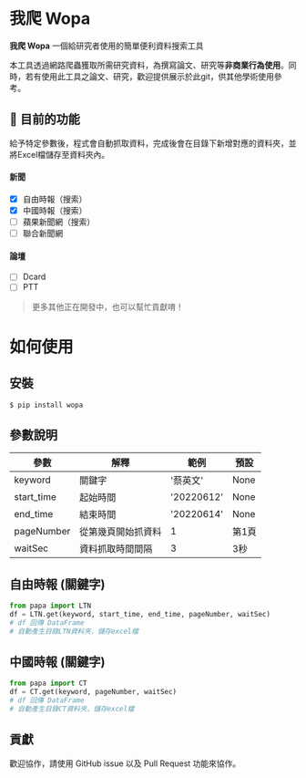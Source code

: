 # 我爬 Wopa

**我爬 Wopa** 一個給研究者使用的簡單便利資料搜索工具 

本工具透過網路爬蟲獲取所需研究資料，為撰寫論文、研究等**非商業行為使用**。同時，若有使用此工具之論文、研究，歡迎提供展示於此git，供其他學術使用參考。

## 🌼 目前的功能
給予特定參數後，程式會自動抓取資料，完成後會在目錄下新增對應的資料夾，並將Excel檔儲存至資料夾內。

#### 新聞
* [x] 自由時報（搜索）
* [X] 中國時報（搜索）
* [ ] 蘋果新聞網（搜索）
* [ ] 聯合新聞網

#### 論壇
* [ ] Dcard
* [ ] PTT

> 更多其他正在開發中，也可以幫忙貢獻唷！

# 如何使用
## 安裝
```console
$ pip install wopa
```

## 參數說明
|  參數  |  解釋  |  範例  |  預設  |
| ------ | ------ | ------ | ------ |
| keyword | 關鍵字  | '蔡英文' | None |
| start_time  | 起始時間 | '20220612' | None |
| end_time  | 結束時間 |   '20220614'  | None |
| pageNumber  | 從第幾頁開始抓資料 |  1  | 第1頁 |
| waitSec  | 資料抓取時間間隔 |  3 | 3秒 |

## 自由時報 (關鍵字)
```python
from papa import LTN
df = LTN.get(keyword, start_time, end_time, pageNumber, waitSec)
# df 回傳 DataFrame
# 自動產生目錄LTN資料夾，儲存excel檔
```

## 中國時報 (關鍵字)
```python
from papa import CT
df = CT.get(keyword, pageNumber, waitSec)
# df 回傳 DataFrame 
# 自動產生目錄CT資料夾，儲存excel檔
```

## 貢獻
歡迎協作，請使用 GitHub issue 以及 Pull Request 功能來協作。
